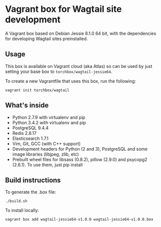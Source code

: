 Vagrant box for Wagtail site development
========================================

A Vagrant box based on Debian Jessie 8.1.0 64 bit, with the dependencies for developing Wagtail sites preinstalled.

Usage
-----

This box is available on Vagrant cloud (aka Atlas) so can be used by just setting your base box to ``torchbox/wagtail-jessie64``.

To create a new Vagrantfile that uses this box, run the following:

```
vagrant init torchbox/wagtail
```

What's inside
-------------

 - Python 2.7.9 with virtualenv and pip
 - Python 3.4.2 with virtualenv and pip
 - PostgreSQL 9.4.4
 - Redis 2.8.17
 - Elasticsearch 1.7.1
 - Vim, Git, GCC (with C++ support)
 - Development headers for Python (2 and 3), PostgreSQL and some image libraries (libjpeg, zlib, etc)
 - Prebuilt wheel files for libsass (0.8.2), pillow (2.9.0) and psycopg2 (2.6.1). To use them, just pip install


Build instructions
------------------

To generate the .box file:

    ./build.sh

To install locally:

    vagrant box add wagtail-jessie64-v1.0.0 wagtail-jessie64-v1.0.0.box
